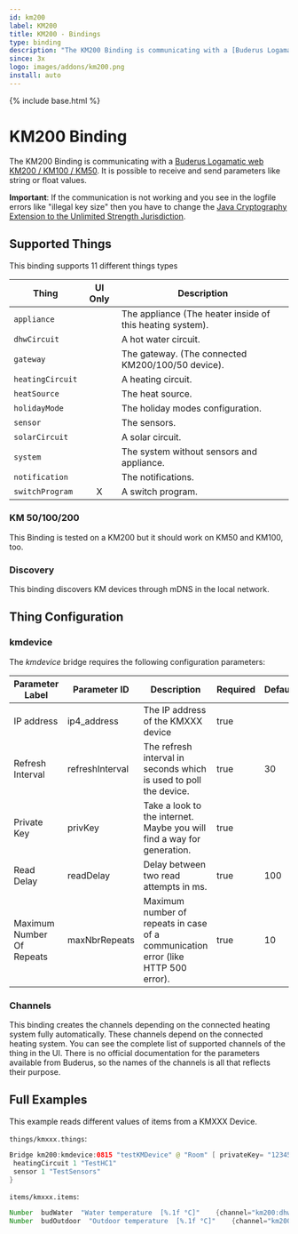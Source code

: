 ```yaml
---
id: km200
label: KM200
title: KM200 - Bindings
type: binding
description: "The KM200 Binding is communicating with a [Buderus Logamatic web KM200 / KM100 / KM50](https://www.buderus.de/de/produkte/catalogue/alle-produkte/7719_gateway-logamatic-web-km200-km100-km50)."
since: 3x
logo: images/addons/km200.png
install: auto
---
```


<!-- Attention authors: Do not edit directly. Please add your changes to the appropriate source repository -->

{% include base.html %}

# KM200 Binding

The KM200 Binding is communicating with a [Buderus Logamatic web KM200 / KM100 / KM50](https://www.buderus.de/de/produkte/catalogue/alle-produkte/7719_gateway-logamatic-web-km200-km100-km50).
It is possible to receive and send parameters like string or float values.

**Important**: If the communication is not working and you see in the logfile errors like "illegal key size" then you have to change the [Java Cryptography Extension to the Unlimited Strength Jurisdiction](https://www.oracle.com/technetwork/java/javase/downloads/jce8-download-2133166.html).

## Supported Things

This binding supports 11 different things types

| Thing            | UI Only | Description                                               |
|------------------|:-------:|-----------------------------------------------------------|
| `appliance`      |         | The appliance (The heater inside of this heating system). |
| `dhwCircuit`     |         | A hot water circuit.                                      |
| `gateway`        |         | The gateway. (The connected KM200/100/50 device).         |
| `heatingCircuit` |         | A heating circuit.                                        |
| `heatSource`     |         | The heat source.                                          |
| `holidayMode`    |         | The holiday modes configuration.                          |
| `sensor`         |         | The sensors.                                              |
| `solarCircuit`   |         | A solar circuit.                                          |
| `system`         |         | The system without sensors and appliance.                 |
| `notification`   |         | The notifications.                                        |
| `switchProgram`  |    X    | A switch program.                                         |

### KM 50/100/200

This Binding is tested on a KM200 but it should work on KM50 and KM100, too.

### Discovery

This binding discovers KM devices through mDNS in the local network.

## Thing Configuration

### kmdevice

The _kmdevice_ bridge requires the following configuration parameters:

| Parameter Label           | Parameter ID    | Description                                                                       | Required | Default              | Example                                                          |
|---------------------------|-----------------|-----------------------------------------------------------------------------------|----------|----------------------|------------------------------------------------------------------|
| IP address                | ip4_address     | The IP address of the KMXXX device                                                | true     |                      | 192.168.1.10                                                     |
| Refresh Interval          | refreshInterval | The refresh interval in seconds which is used to poll the device.                 | true     |    30                | 30                                                               |
| Private Key               | privKey         | Take a look to the internet. Maybe you will find a way for generation.            | true     |                      | 0000FFFFEEEEDDDDCCCCBBBBAAAA999988887777666655554444333322221111 |
| Read Delay                | readDelay       | Delay between two read attempts in ms.                                            | true     |    100               | 100                                                              |
| Maximum Number Of Repeats | maxNbrRepeats   | Maximum number of repeats in case of a communication error (like HTTP 500 error). | true     |    10                | 10                                                               |

### Channels

This binding creates the channels depending on the connected heating system fully automatically.
These channels depend on the connected heating system.
You can see the complete list of supported channels of the thing in the UI.
There is no official documentation for the parameters available from Buderus, so the names of the channels is all that reflects their purpose.

## Full Examples

This example reads different values of items from a KMXXX Device.

`things/kmxxx.things`:

```java
Bridge km200:kmdevice:0815 "testKMDevice" @ "Room" [ privateKey= "1234567890abcdef1234567890abcdef", maxnbrrepeats=10.0, readDelay=100, refreshInterval=30, maxNbrRepeats=10, ip4Address="192.168.1.111", refreshinterval=30.0, readdelay=100.0 ] {
 heatingCircuit 1 "TestHC1"
 sensor 1 "TestSensors"
}
```

`items/kmxxx.items`:

```java
Number  budWater  "Water temperature  [%.1f °C]"    {channel="km200:dhwCircuit:0815:1:actualTemp"}
Number  budOutdoor  "Outdoor temperature  [%.1f °C]"    {channel="km200:sensor:0815:1:outdoor_t1"}
```
